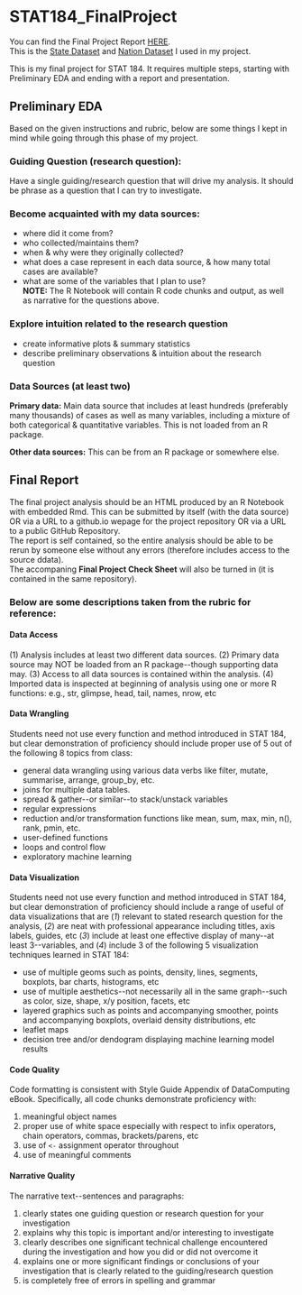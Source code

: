 # STAT184_FinalProject
You can find the Final Project Report [HERE](Final%20Project.nb.html).   
This is the [State Dataset](2009-2013-acs-lang-tables-state.xls) and [Nation Dataset](2009-2013-acs-lang-tables-nation.xls) I used in my project.



This is my final project for STAT 184. It requires multiple steps, starting with Preliminary EDA and ending with a report and presentation.

## Preliminary EDA
Based on the given instructions and rubric, below are some things I kept in mind while going through this phase of my project.

### Guiding Question (research question):
Have a single guiding/research question that will drive my analysis. It should be phrase as a question that I can try to investigate.

### Become acquainted with my data sources:
- where did it come from?
- who collected/maintains them?
- when & why were they originally collected?
- what does a case represent in each data source, & how many total cases are available?
- what are some of the variables that I plan to use?   
**NOTE:** The R Notebook will contain R code chunks and output, as well as narrative for the questions above.

### Explore intuition related to the research question
- create informative plots & summary statistics
- describe preliminary observations & intuition about the research question

### Data Sources (at least two)

**Primary data:** Main data source that includes at least hundreds (preferably many thousands) of cases as well as many variables, including a mixture of both categorical & quantitative variables. This is not loaded from an R package.

**Other data sources:** This can be from an R package or somewhere else.


## Final Report
The final project analysis should be an HTML produced by an R Notebook with embedded Rmd. This can be submitted by itself (with the data source) OR via a URL to a github.io wepage for the project repository OR via a URL to a public GitHub Repository.   
The report is self contained, so the entire analysis should be able to be rerun by someone else without any errors (therefore includes access to the source ddata).   
The accompaning **Final Project Check Sheet** will also be turned in (it is contained in the same repository).

### Below are some descriptions taken from the rubric for reference:

#### Data Access
(1) Analysis includes at least two different data sources.
(2) Primary data source may NOT be loaded from an R package--though supporting data may.
(3) Access to all data sources is contained within the analysis.
(4) Imported data is inspected at beginning of analysis using one or more R functions: e.g., str, glimpse, head, tail, names, nrow, etc

#### Data Wrangling
Students need not use every function and method introduced in STAT 184, but clear demonstration of proficiency should include proper use of 5 out of the following 8 topics from class:

- general data wrangling using various data verbs like filter, mutate, summarise, arrange, group_by, etc.
- joins for multiple data tables.
- spread & gather--or similar--to stack/unstack variables
- regular expressions
- reduction and/or transformation functions like mean, sum, max, min, n(), rank, pmin, etc.
- user-defined functions
- loops and control flow
- exploratory machine learning

#### Data Visualization
Students need not use every function and method introduced in STAT 184, but clear demonstration of proficiency should include a range of useful of data visualizations that are (*1*) relevant to stated research question for the analysis, (*2*) are neat with professional appearance including titles, axis labels, guides, etc (*3*) include at least one effective display of many--at least 3--variables, and (*4*) include 3 of the following 5 visualization techniques learned in STAT 184:

- use of multiple geoms such as points, density, lines, segments, boxplots, bar charts, histograms, etc
- use of multiple aesthetics--not necessarily all in the same graph--such as color, size, shape, x/y position, facets, etc
- layered graphics such as points and accompanying smoother, points and accompanying boxplots, overlaid density distributions, etc
- leaflet maps
- decision tree and/or dendogram displaying machine learning model results

#### Code Quality
Code formatting is consistent with Style Guide Appendix of DataComputing eBook. Specifically, all code chunks demonstrate proficiency with:   

1. meaningful object names
2. proper use of white space especially with respect to infix operators, chain operators, commas, brackets/parens, etc
3. use of `<-` assignment operator throughout
4. use of meaningful comments

#### Narrative Quality
The narrative text--sentences and paragraphs:   

1. clearly states one guiding question or research question for your investigation
2. explains why this topic is important and/or interesting to investigate
3. clearly describes one significant technical challenge encountered during the investigation and how you did or did not overcome it
4. explains one or more significant findings or conclusions of your investigation that is clearly related to the guiding/research question
5. is completely free of errors in spelling and grammar